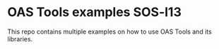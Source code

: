 # OAS Tools examples SOS-l13

This repo contains multiple examples on how to use OAS Tools and its libraries.